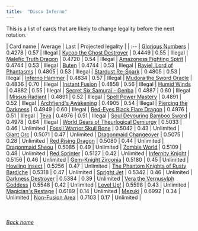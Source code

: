 ```yaml
---
title:  "Disco Inferno"
---
```


This is a list of cards that are likely to change legality before the next rotation.

| Card name | Average | Last | Projected legality |
| :-- |
[Glorious Numbers](https://db.ygoprodeck.com/card/?search=Glorious%20Numbers) | 0.4278 | 0.57 | Illegal |
[Kycoo the Ghost Destroyer](https://db.ygoprodeck.com/card/?search=Kycoo%20the%20Ghost%20Destroyer) | 0.4449 | 0.55 | Illegal |
[Malefic Truth Dragon](https://db.ygoprodeck.com/card/?search=Malefic%20Truth%20Dragon) | 0.4720 | 0.54 | Illegal |
[Amazoness Fighting Spirit](https://db.ygoprodeck.com/card/?search=Amazoness%20Fighting%20Spirit) | 0.4744 | 0.53 | Illegal |
[Buten](https://db.ygoprodeck.com/card/?search=Buten) | 0.4744 | 0.53 | Illegal |
[Raviel, Lord of Phantasms](https://db.ygoprodeck.com/card/?search=Raviel,%20Lord%20of%20Phantasms) | 0.4805 | 0.53 | Illegal |
[Stardust Re-Spark](https://db.ygoprodeck.com/card/?search=Stardust%20Re-Spark) | 0.4805 | 0.53 | Illegal |
[Inferno Hammer](https://db.ygoprodeck.com/card/?search=Inferno%20Hammer) | 0.4834 | 0.57 | Illegal |
[Mudora the Sword Oracle](https://db.ygoprodeck.com/card/?search=Mudora%20the%20Sword%20Oracle) | 0.4836 | 0.70 | Illegal |
[Instant Fusion](https://db.ygoprodeck.com/card/?search=Instant%20Fusion) | 0.4858 | 0.56 | Illegal |
[Humid Winds](https://db.ygoprodeck.com/card/?search=Humid%20Winds) | 0.4882 | 0.55 | Illegal |
[Secret Six Samurai - Genba](https://db.ygoprodeck.com/card/?search=Secret%20Six%20Samurai%20-%20Genba) | 0.4887 | 0.60 | Illegal |
[Missus Radiant](https://db.ygoprodeck.com/card/?search=Missus%20Radiant) | 0.4891 | 0.52 | Illegal |
[Spell Power Mastery](https://db.ygoprodeck.com/card/?search=Spell%20Power%20Mastery) | 0.4891 | 0.52 | Illegal |
[Archfiend's Awakening](https://db.ygoprodeck.com/card/?search=Archfiend's%20Awakening) | 0.4905 | 0.54 | Illegal |
[Piercing the Darkness](https://db.ygoprodeck.com/card/?search=Piercing%20the%20Darkness) | 0.4949 | 0.60 | Illegal |
[Red-Eyes Black Flare Dragon](https://db.ygoprodeck.com/card/?search=Red-Eyes%20Black%20Flare%20Dragon) | 0.4976 | 0.51 | Illegal |
[Teva](https://db.ygoprodeck.com/card/?search=Teva) | 0.4976 | 0.51 | Illegal |
[Soul Devouring Bamboo Sword](https://db.ygoprodeck.com/card/?search=Soul%20Devouring%20Bamboo%20Sword) | 0.4978 | 0.64 | Illegal |
[World Gears of Theurlogical Demiurgy](https://db.ygoprodeck.com/card/?search=World%20Gears%20of%20Theurlogical%20Demiurgy) | 0.5033 | 0.46 | Unlimited |
[Fossil Warrior Skull Bone](https://db.ygoprodeck.com/card/?search=Fossil%20Warrior%20Skull%20Bone) | 0.5042 | 0.43 | Unlimited |
[Giant Orc](https://db.ygoprodeck.com/card/?search=Giant%20Orc) | 0.5071 | 0.47 | Unlimited |
[Dragonmaid Changeover](https://db.ygoprodeck.com/card/?search=Dragonmaid%20Changeover) | 0.5075 | 0.28 | Unlimited |
[Red Rising Dragon](https://db.ygoprodeck.com/card/?search=Red%20Rising%20Dragon) | 0.5080 | 0.44 | Unlimited |
[Dragonmaid Sheou](https://db.ygoprodeck.com/card/?search=Dragonmaid%20Sheou) | 0.5085 | 0.49 | Unlimited |
[Zombie World](https://db.ygoprodeck.com/card/?search=Zombie%20World) | 0.5109 | 0.48 | Unlimited |
[Red Sprinter](https://db.ygoprodeck.com/card/?search=Red%20Sprinter) | 0.5127 | 0.42 | Unlimited |
[Infernity Knight](https://db.ygoprodeck.com/card/?search=Infernity%20Knight) | 0.5156 | 0.46 | Unlimited |
[Gem-Knight Zirconia](https://db.ygoprodeck.com/card/?search=Gem-Knight%20Zirconia) | 0.5180 | 0.45 | Unlimited |
[Howling Insect](https://db.ygoprodeck.com/card/?search=Howling%20Insect) | 0.5256 | 0.47 | Unlimited |
[The Phantom Knights of Rusty Bardiche](https://db.ygoprodeck.com/card/?search=The%20Phantom%20Knights%20of%20Rusty%20Bardiche) | 0.5318 | 0.47 | Unlimited |
[Spright Jet](https://db.ygoprodeck.com/card/?search=Spright%20Jet) | 0.5342 | 0.46 | Unlimited |
[Darkness Destroyer](https://db.ygoprodeck.com/card/?search=Darkness%20Destroyer) | 0.5384 | 0.39 | Unlimited |
[Vera the Vernusylph Goddess](https://db.ygoprodeck.com/card/?search=Vera%20the%20Vernusylph%20Goddess) | 0.5548 | 0.42 | Unlimited |
[Level Up!](https://db.ygoprodeck.com/card/?search=Level%20Up!) | 0.5598 | 0.43 | Unlimited |
[Magician's Restage](https://db.ygoprodeck.com/card/?search=Magician's%20Restage) | 0.6189 | 0.14 | Unlimited |
[Mezuki](https://db.ygoprodeck.com/card/?search=Mezuki) | 0.6992 | 0.34 | Unlimited |
[Non-Fusion Area](https://db.ygoprodeck.com/card/?search=Non-Fusion%20Area) | 0.7103 | 0.17 | Unlimited |

<br>

###### [Back home](index)